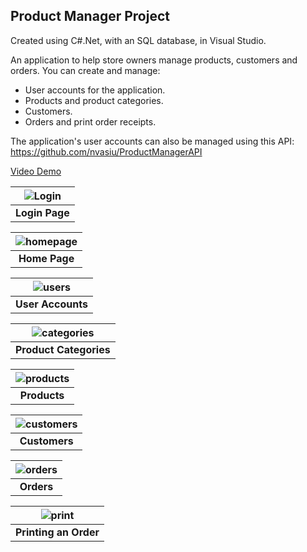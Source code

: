 ## Product Manager Project

Created using C#.Net, with an SQL database, in Visual Studio.

An application to help store owners manage products, customers and orders. You can create and manage:
* User accounts for the application.
* Products and product categories.
* Customers.
* Orders and print order receipts.

The application's user accounts can also be managed using this API: https://github.com/nvasiu/ProductManagerAPI

[Video Demo](https://vimeo.com/845460545/487044794e?share=copy)


| ![Login](https://github.com/nvasiu/ProductManagerProject/assets/46430801/aba1bd48-f492-453c-86a9-288087f81d70) | 
|:--:| 
| **Login Page** |

| ![homepage](https://github.com/nvasiu/ProductManagerProject/assets/46430801/063d7c54-c2ec-429b-b128-3456236e792b) | 
|:--:| 
| **Home Page** |

| ![users](https://github.com/nvasiu/ProductManagerProject/assets/46430801/7f2c9b5e-aba4-48cc-acff-1b6b0d6280c7) | 
|:--:| 
| **User Accounts** |

| ![categories](https://github.com/nvasiu/ProductManagerProject/assets/46430801/aa077f72-4099-4f73-9bce-83c16fea3f85) | 
|:--:| 
| **Product Categories** |

| ![products](https://github.com/nvasiu/ProductManagerProject/assets/46430801/934754f7-25a5-403d-84ef-74f987d0f013) | 
|:--:| 
| **Products** |

| ![customers](https://github.com/nvasiu/ProductManagerProject/assets/46430801/1e015920-2149-499a-9571-a89eec124ec1) | 
|:--:| 
| **Customers** |

| ![orders](https://github.com/nvasiu/ProductManagerProject/assets/46430801/c796b66e-be9a-4113-8d47-bdb2f7b27a44) | 
|:--:| 
| **Orders** |

| ![print](https://github.com/nvasiu/ProductManagerProject/assets/46430801/350260fa-8079-497f-82f0-9325cf078afe) | 
|:--:| 
| **Printing an Order** |
